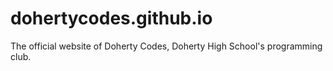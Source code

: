 # dohertycodes.github.io
The official website of Doherty Codes, Doherty High School's programming club.
